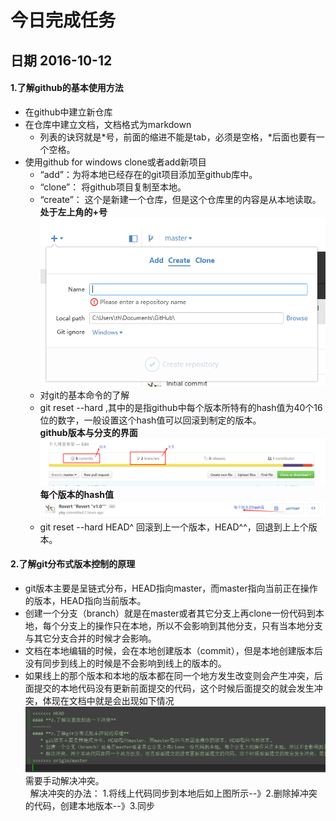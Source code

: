 # 今日完成任务
## 日期 2016-10-12
#### **1.了解github的基本使用方法**
  * 在github中建立新仓库
  * 在仓库中建立文档，文档格式为markdown
    * 列表的诀窍就是\*号，前面的缩进不能是tab，必须是空格，\*后面也要有一个空格。
  * 使用github for windows clone或者add新项目
    * “add”：为将本地已经存在的git项目添加至github库中。
    * “clone”： 将github项目复制至本地。
    * “create”： 这个是新建一个仓库，但是这个仓库里的内容是从本地读取。<br/> 
**处于左上角的+号**
![add,clone,create的设置地点](https://github.com/ytsy/dailyRecords/blob/master/images/DAY1-2016-10-12/1.png "add,clone,create的设置地点")
    * 对git的基本命令的了解
     * git reset --hard <hash>,其中的<hash>是指github中每个版本所特有的hash值为40个16位的数字，一般设置这个hash值可以回滚到制定的版本。
<br>**github版本与分支的界面**
![github中的常见模块](https://github.com/ytsy/dailyRecords/blob/master/images/DAY1-2016-10-12/2.png "github中的常见模块")
<br>**每个版本的hash值**
![每个版本的hash值](https://github.com/ytsy/dailyRecords/blob/master/images/DAY1-2016-10-12/3.png "每个版本的hash值")
     * git reset --hard HEAD^ 回滚到上一个版本，HEAD^^，回退到上上个版本。

#### **2.了解git分布式版本控制的原理**
   * git版本主要是呈链式分布，HEAD指向master，而master指向当前正在操作的版本，HEAD指向当前版本。
   * 创建一个分支（branch）就是在master或者其它分支上再clone一份代码到本地，每个分支上的操作只在本地，所以不会影响到其他分支，只有当本地分支与其它分支合并的时候才会影响。
   * 文档在本地编辑的时候，会在本地创建版本（commit），但是本地创建版本后没有同步到线上的时候是不会影响到线上的版本的。
   * 如果线上的那个版本和本地的版本都在同一个地方发生改变则会产生冲突，后面提交的本地代码没有更新前面提交的代码，这个时候后面提交的就会发生冲突，体现在文档中就是会出现如下情况
   ![发生冲突](https://github.com/ytsy/dailyRecords/blob/master/images/DAY1-2016-10-12/4.png "发生冲突")
   需要手动解决冲突。<br>
   解决冲突的办法：
   1.将线上代码同步到本地后如上图所示--》2.删除掉冲突的代码，创建本地版本--》3.同步
